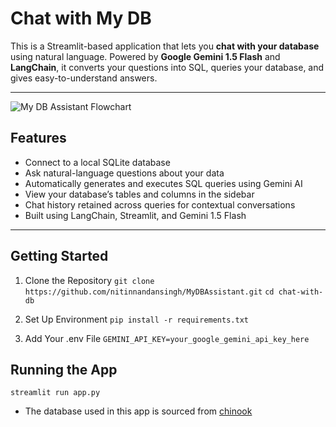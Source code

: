 # Chat with My DB

This is a Streamlit-based application that lets you **chat with your database** using natural language. Powered by **Google Gemini 1.5 Flash** and **LangChain**, it converts your questions into SQL, queries your database, and gives easy-to-understand answers.

---

<div style="overflow-x: auto; white-space: nowrap;">
  <img src="Workflow_diagram/MyDBAssistantFlowchart.png" alt="My DB Assistant Flowchart" />
</div>

## Features

- Connect to a local SQLite database
- Ask natural-language questions about your data
- Automatically generates and executes SQL queries using Gemini AI
- View your database’s tables and columns in the sidebar
- Chat history retained across queries for contextual conversations
- Built using LangChain, Streamlit, and Gemini 1.5 Flash

---

## Getting Started
1. Clone the Repository
`git clone https://github.com/nitinnandansingh/MyDBAssistant.git`
`cd chat-with-db`

2. Set Up Environment
`pip install -r requirements.txt`

3. Add Your .env File
`GEMINI_API_KEY=your_google_gemini_api_key_here`

## Running the App
`streamlit run app.py`

* The database used in this app is sourced from [chinook](https://github.com/lerocha/chinook-database/tree/master/ChinookDatabase/DataSources)
